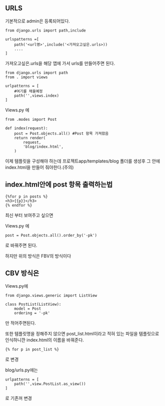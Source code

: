 URLS
---
기본적으로 admin은 등록되어있다.

    from django.urls import path,include

    urlspatterns =[
        path('<url명>',include('<가져오고싶은.urls>))
        ....
    ]


가져오고싶은.urls을 해당 앱에 가서 urls를 만들어주면 된다.

    from django.urls import path
    from . import views

    urlpatterns = [
        #여기를 채울예정
        path('',views.index)
    ]

Views.py 에 

    from .modes import Post

    def index(request):
        post = Post.objects.all() #Post 항목 가져왔음
        return render(
            request,
            'blog/index.html',
        )

이제 템플릿을 구성해야 하는데 
프로젝트app/templates/blog 폴더를 생성후 
그 안에 index.html을 만들어 줘야한다.(주의)

index.html안에 post 항목 출력하는법 
---
    {%for p in posts %}
    <h3>{{p}}</h3>
    {% endfor %}

최신 부터 보여주고 싶으면 

Views.py 에 

    post = Post.objects.all().order_by('-pk')

로 바꿔주면 된다.

하지만 위의 방식은 FBV의 방식이다

CBV 방식은
---
Views.py에 

    from django.views.generic import ListView

    class PostList(ListView):
        model = Post 
        ordering = '-pk'
만 적어주면된다.

또한 템플릿명을 정해주지 않으면 post_list.html이라고 적혀 있는 파일을 템플릿으로 인식하니깐 index.html의 이름을 바꿔준다.

    {% for p in post_list %}

로 변경 

blog/urls.py에는 

    urlpatterns = [
        path('',view.PostList.as_view())
    ]

로 기존꺼 변경 